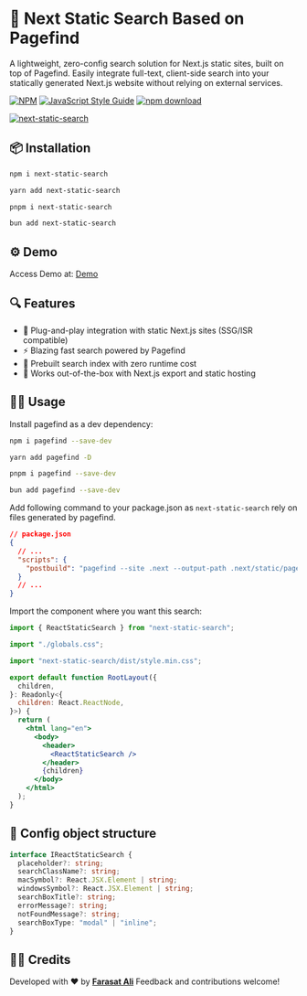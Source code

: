 # 🔎 Next Static Search Based on Pagefind

A lightweight, zero-config search solution for Next.js static sites, built on top of Pagefind. Easily integrate full-text, client-side search into your statically generated Next.js website without relying on external services.

[![NPM](https://img.shields.io/npm/v/next-static-search.svg)](https://www.npmjs.com/package/next-static-search) [![JavaScript Style Guide](https://img.shields.io/badge/code_style-standard-brightgreen.svg)](https://standardjs.com)
[![npm download][download-image]][download-url]

[download-image]: https://img.shields.io/npm/dm/next-static-search.svg
[download-url]: https://npmjs.org/package/next-static-search

[![next-static-search](https://nodei.co/npm/next-static-search.png)](https://npmjs.org/package/next-static-search)

## 📦 Installation

```bash
npm i next-static-search

yarn add next-static-search

pnpm i next-static-search

bun add next-static-search
```

## ⚙️ Demo

Access Demo at: [Demo](https://next-static-search.vercel.app/)

## 🔍 Features

- 🔧 Plug-and-play integration with static Next.js sites (SSG/ISR compatible)
- ⚡ Blazing fast search powered by Pagefind
- 🧠 Prebuilt search index with zero runtime cost
- 🎯 Works out-of-the-box with Next.js export and static hosting

## 🧑‍💻 Usage

Install pagefind as a dev dependency:

```bash
npm i pagefind --save-dev

yarn add pagefind -D

pnpm i pagefind --save-dev

bun add pagefind --save-dev
```

Add following command to your package.json as `next-static-search` rely on files generated by pagefind.

```json
// package.json
{
  // ...
  "scripts": {
    "postbuild": "pagefind --site .next --output-path .next/static/pagefind"
  }
  // ...
}
```

Import the component where you want this search:

```jsx
import { ReactStaticSearch } from "next-static-search";

import "./globals.css";

import "next-static-search/dist/style.min.css";

export default function RootLayout({
  children,
}: Readonly<{
  children: React.ReactNode,
}>) {
  return (
    <html lang="en">
      <body>
        <header>
          <ReactStaticSearch />
        </header>
        {children}
      </body>
    </html>
  );
}
```

## 🔧 Config object structure

```ts
interface IReactStaticSearch {
  placeholder?: string;
  searchClassName?: string;
  macSymbol?: React.JSX.Element | string;
  windowsSymbol?: React.JSX.Element | string;
  searchBoxTitle?: string;
  errorMessage?: string;
  notFoundMessage?: string;
  searchBoxType: "modal" | "inline";
}
```

## 🧑‍🎓 Credits

Developed with ❤️ by **[Farasat Ali](https://github.com/faraasat)**
Feedback and contributions welcome!
